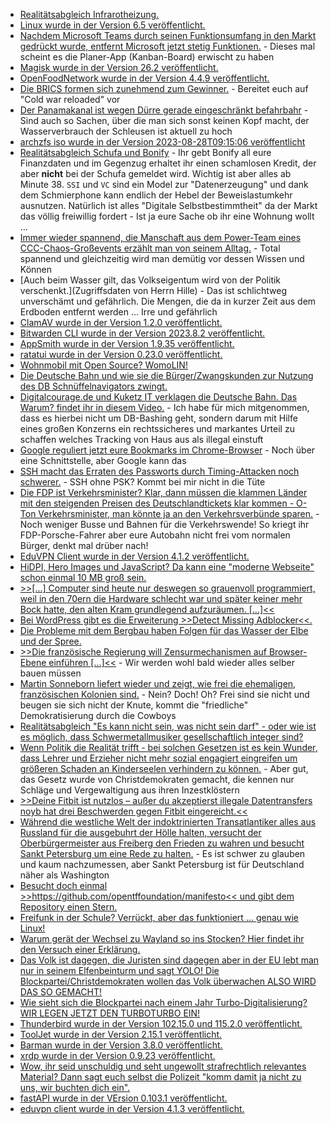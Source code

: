 * [Realitätsabgleich Infrarotheizung.](https://www.youtube.com/watch?v=petEud6D4Ng)
* [Linux wurde in der Version 6.5 veröffentlicht.](https://lwn.net/Articles/942876/)
* [Nachdem Microsoft Teams durch seinen Funktionsumfang in den Markt gedrückt wurde, entfernt Microsoft jetzt stetig Funktionen.](https://www.borncity.com/blog/2023/08/28/teams-microsoft-entfernt-heimlich-funktionen-umbau-auf-version-2-0/) - Dieses mal scheint es die Planer-App (Kanban-Board) erwischt zu haben
* [Magisk wurde in der Version 26.2 veröffentlicht.](https://github.com/topjohnwu/Magisk/releases/tag/v26.2)
* [OpenFoodNetwork wurde in der Version 4.4.9 veröffentlicht.](https://github.com/openfoodfoundation/openfoodnetwork/releases/tag/v4.4.9)
* [Die BRICS formen sich zunehmend zum Gewinner.](http://blog.fefe.de/?ts=9a12a125) - Bereitet euch auf "Cold war reloaded" vor
* [Der Panamakanal ist wegen Dürre gerade eingeschränkt befahrbahr](http://blog.fefe.de/?ts=9a12a0a2) - Sind auch so Sachen, über die man sich sonst keinen Kopf macht, der Wasserverbrauch der Schleusen ist aktuell zu hoch
* [archzfs iso wurde in der Version 2023-08-28T09:15:06 veröffentlicht](https://archzfs.leibelt.de)
* [Realitätsabgleich Schufa und Bonify](https://media.ccc.de/v/camp2023-57571-jens_spahns_credit_score_is_very_good) - Ihr gebt Bonify all eure Finanzdaten und im Gegenzug erhaltet ihr einen schamlosen Kredit, der aber **nicht** bei der Schufa gemeldet wird. Wichtig ist aber alles ab Minute 38. `SSI` und `VC` sind ein Model zur "Datenerzeugung" und dank dem Schmierphone kann endlich der Hebel der Beweislastumkehr ausnutzen. Natürlich ist alles "Digitale Selbstbestimmtheit" da der Markt das völlig freiwillig fordert - Ist ja eure Sache ob ihr eine Wohnung wollt ...
* [Immer wieder spannend, die Manschaft aus dem Power-Team eines CCC-Chaos-Großevents erzählt man von seinem Alltag.](https://media.ccc.de/v/gpn21-45-solarversorgung-auf-open-air-chaos-events-und-macht-das-berhaupt-sinn-) - Total spannend und gleichzeitig wird man demütig vor dessen Wissen und Können
* [Auch beim Wasser gilt, das Volkseigentum wird von der Politik verschenkt.](Zugriffsdaten von Herrn Hille) - Das ist schlichtweg unverschämt und gefährlich. Die Mengen, die da in kurzer Zeit aus dem Erdboden entfernt werden ... Irre und gefährlich
* [ClamAV wurde in der Version 1.2.0 veröffentlicht.](https://github.com/Cisco-Talos/clamav/releases/tag/clamav-1.2.0)
* [Bitwarden CLI wurde in der Version 2023.8.2 veröffentlicht.](https://github.com/bitwarden/clients/releases/tag/cli-v2023.8.2)
* [AppSmith wurde in der Version 1.9.35 veröffentlicht.](https://github.com/appsmithorg/appsmith/releases/tag/v1.9.35)
* [ratatui wurde in der Version 0.23.0 veröffentlicht.](https://github.com/ratatui-org/ratatui/releases/tag/v0.23.0)
* [Wohnmobil mit Open Source? WomoLIN!](https://womolin.de/)
* [Die Deutsche Bahn und wie sie die Bürger/Zwangskunden zur Nutzung des DB Schnüffelnavigators zwingt.](https://media.ccc.de/v/camp2023-57089-db_schnueffelnavigator)
* [Digitalcourage.de und Kuketz IT verklagen die Deutsche Bahn. Das Warum? findet ihr in diesem Video.](https://media.ccc.de/v/camp2023-57089-db_schnueffelnavigator) - Ich habe für mich mitgenommen, dass es hierbei nicht um DB-Bashing geht, sondern darum mit Hilfe eines großen Konzerns ein rechtssicheres und markantes Urteil zu schaffen welches Tracking von Haus aus als illegal einstuft
* [Google reguliert jetzt eure Bookmarks im Chrome-Browser](http://blog.fefe.de/?ts=9a11c776) - Noch über eine Schnittstelle, aber Google kann das
* [SSH macht das Erraten des Passworts durch Timing-Attacken noch schwerer.](http://blog.fefe.de/?ts=9a10d5c8) - SSH ohne PSK? Kommt bei mir nicht in die Tüte
* [Die FDP ist Verkehrsminister? Klar, dann müssen die klammen Länder mit den steigenden Preisen des Deutschlandtickets klar kommen - O-Ton Verkehrsminister, man könnte ja an den Verkehrsverbünde sparen.](http://blog.fefe.de/?ts=9a1313b2) - Noch weniger Busse und Bahnen für die Verkehrswende! So kriegt ihr FDP-Porsche-Fahrer aber eure Autobahn nicht frei vom normalen Bürger, denkt mal drüber nach!
* [EduVPN Client wurde in der Version 4.1.2 veröffentlicht.](https://github.com/eduvpn/python-eduvpn-client/releases/tag/4.1.2)
* [HiDPI, Hero Images und JavaScript? Da kann eine "moderne Webseite" schon einmal 10 MB groß sein.](https://utcc.utoronto.ca/~cks/space/blog/web/ExperiencingWebBloat)
* [>>[...] Computer sind heute nur deswegen so grauenvoll programmiert, weil in den 70ern die Hardware schlecht war und später keiner mehr Bock hatte, den alten Kram grundlegend aufzuräumen. [...]<<](https://tuxproject.de/blog/2023/08/liegengebliebenes-vom-29-august-2023/)
* [Bei WordPress gibt es die Erweiterung >>Detect Missing Adblocker<<.](https://wordpress.org/plugins/detect-missing-adblocker/)
* [Die Probleme mit dem Bergbau haben Folgen für das Wasser der Elbe und der Spree.](https://sachsen.nabu.de/news/2023/33831.html)
* [>>Die französische Regierung will Zensurmechanismen auf Browser-Ebene einführen [...]<<](https://netzpolitik.org/2023/gefaehrlicher-praezedenzfall-neues-gesetz-in-frankreich-will-browser-zur-zensur-verpflichten/) - Wir werden wohl bald wieder alles selber bauen müssen
* [Martin Sonneborn liefert wieder und zeigt, wie frei die ehemaligen, französischen Kolonien sind.](https://www.youtube.com/watch?v=r-neaNBecRE) - Nein? Doch! Oh? Frei sind sie nicht und beugen sie sich nicht der Knute, kommt die "friedliche" Demokratisierung durch die Cowboys
* [Realitätsabgleich "Es kann nicht sein, was nicht sein darf" - oder wie ist es möglich, dass Schwermetallmusiker gesellschaftlich integer sind?](http://blog.fefe.de/?ts=9a116e39)
* [Wenn Politik die Realität trifft - bei solchen Gesetzen ist es kein Wunder, dass Lehrer und Erzieher nicht mehr sozial engagiert eingreifen um größeren Schaden an Kinderseelen verhindern zu können.](http://blog.fefe.de/?ts=9a116c1d) - Aber gut, das Gesetz wurde von Christdemokraten gemacht, die kennen nur Schläge und Vergewaltigung aus ihren Inzestklöstern
* [>>Deine Fitbit ist nutzlos – außer du akzeptierst illegale Datentransfers noyb hat drei Beschwerden gegen Fitbit eingereicht.<<](https://noyb.eu/de/your-fitbit-useless-unless-you-consent-unlawful-data-sharing)
* [Während die westliche Welt der indoktrinierten Transatlantiker alles aus Russland für die ausgebuhrt der Hölle halten, versucht der Oberbürgermeister aus Freiberg den Frieden zu wahren und besucht Sankt Petersburg um eine Rede zu halten.](https://www.mdr.de/nachrichten/sachsen/chemnitz/freiberg/buergermeister-krueger-opernball-russland-petersburg-100.html) - Es ist schwer zu glauben und kaum nachzumessen, aber Sankt Petersburg ist für Deutschland näher als Washington
* [Besucht doch einmal >>https://github.com/opentffoundation/manifesto<< und gibt dem Repository einen Stern.](https://github.com/opentffoundation/manifesto)
* [Freifunk in der Schule? Verrückt, aber das funktioniert ... genau wie Linux!](https://media.ccc.de/v/gpn21-107-ein-freies-schulnetz-)
* [Warum gerät der Wechsel zu Wayland so ins Stocken? Hier findet ihr den Versuch einer Erklärung.](https://utcc.utoronto.ca/~cks/space/blog/unix/WaylandTechnicalMeritsIrrelevant)
* [Das Volk ist dagegen, die Juristen sind dagegen aber in der EU lebt man nur in seinem Elfenbeinturm und sagt YOLO! Die Blockpartei/Christdemokraten wollen das Volk überwachen ALSO WIRD DAS SO GEMACHT!](https://netzpolitik.org/2023/internes-protokoll-eu-staaten-starten-endspurt-zur-chatkontrolle/)
* [Wie sieht sich die Blockpartei nach einem Jahr Turbo-Digitalisierung? WIR LEGEN JETZT DEN TURBOTURBO EIN!](https://netzpolitik.org/2023/ein-jahr-digitalstrategie-reihenweise-fehlzuendungen/)
* [Thunderbird wurde in der Version 102.15.0 und 115.2.0 veröffentlicht.](https://www.borncity.com/blog/2023/08/31/thunderbird-115-2-0-102-15-0/)
* [ToolJet wurde in der Version 2.15.1 veröffentlicht.](https://github.com/ToolJet/ToolJet/releases/tag/v2.15.1)
* [Barman wurde in der Version 3.8.0 veröffentlicht.](https://github.com/EnterpriseDB/barman/releases/tag/release/3.8.0)
* [xrdp wurde in der Version 0.9.23 veröffentlicht.](https://github.com/neutrinolabs/xrdp/releases/tag/v0.9.23)
* [Wow, ihr seid unschuldig und seht ungewollt strafrechtlich relevantes Material? Dann sagt euch selbst die Polizeit "komm damit ja nicht zu uns, wir buchten dich ein".](http://blog.fefe.de/?ts=9a0e0e13)
* [fastAPI wurde in der VErsion 0.103.1 veröffentlicht.](https://github.com/tiangolo/fastapi/releases/tag/0.103.1)
* [eduvpn client wurde in der Version 4.1.3 veröffentlicht.](https://github.com/eduvpn/python-eduvpn-client/releases/tag/4.1.3)
